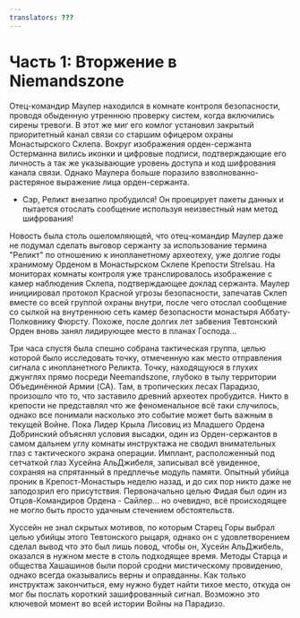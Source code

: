 ```yaml
---
translators: ???
---
```


# Часть 1: Вторжение в Niemandszone

Отец-командир Маулер находился в комнате контроля безопасности, проводя обыденную утреннюю проверку систем, когда включились сирены тревоги. В этот же миг его комлог установил закрытый приоритетный канал связи со старшим офицером охраны Монастырского Склепа. Вокруг изображения орден-сержанта Остерманна вились иконки и цифровые подписи, подтверждающие его личность а так же указывающие уровень доступа и код шифрования канала связи. Однако Маулера больше поразило взволнованно-растеряное выражение лица орден-сержанта.

- Сэр, Реликт внезапно пробудился! Он проецирует пакеты данных и пытается отослать сообщение используя неизвестный нам метод шифрования!

Новость была столь ошеломляющей, что отец-командир Маулер даже не подумал сделать выговор сержанту за использование термина "Реликт" по отношению к инопланетному археотеху, уже долгие годы хранимому Орденом в Монастырском Склепе Крепости Strelsau. На мониторах комнаты контроля уже транслировалось изображение с камер наблюдения Склепа, подтверждающее доклад сержанта. Маулер инициировал протокол Красной угрозы безопасности, запечатав Склеп вместе со всей группой охраны внутри, после чего отослал сообщение со сылкой на внутреннюю сеть камер безопасности монастыря Аббату-Полковнику Фюрсту. Похоже, после долгих лет забвения Тевтонский Орден вновь занял лидирующее место в планах Господа...

Три часа спустя была спешно собрана тактическая группа, целью которой было исследовать точку, отмеченную как место отправления сигнала с инопланетного Реликта. Точку, находящуюся в глухих джунглях прямо посреди Neemandszone, глубоко в тылу территории Объединённой Армии (CA). Там, в тропических лесах Парадизо, произошло что то, что заставило древний археотех пробудится. Никто в крепости не представлял что же феноменальное всё таки случилось, однако все понимали насколько это событие может быть важным в текущей Войне.
Пока Лидер Крыла Лисовиц из Младшего Ордена До́бринский объяснял условия высадки, один из Орден-сержантов в самом дальнем углу комнаты инструктажа не сводил внимательных глаз с тактического экрана операции. Имплант, расположенный под сетчаткой глаз Хусейна АльДжибеля, записывал всё увиденное, сохраняя на спрятанный в предплечье модуль памяти. Опытный убийца проник в Крепост-Монастырь неделю назад, и до сих пор никто даже не заподозрил его присутствия. Первоначально целью Фидая был один из Отцов-Командиров Ордена - Сайлер... но очевидно, всё происходящее не могло быть просто удачным стечением обстоятельств.

Хуссейн не знал скрытых мотивов, по которым Старец Горы выбрал целью убийцы этого Тевтонского рыцаря, однако он с удовлетворением сделал вывод что это был лишь повод, чтобы он, Хусейн АльДжибель, оказался в нужном месте в столь подходящее время. Методы Старца и общества Хашашинов были порой сродни мистическому провидению, однако всегда оказывались верны и оправданны. Как только инструктаж закончиться, ему нужно будет найти тихое место, откуда он мог бы послать короткий зашифрованный сигнал. Возможно это ключевой момент во всей истории Войны на Парадизо.
